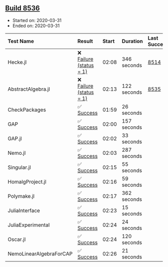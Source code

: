 ## [Build 8536](https://oscarci.mathematik.uni-kl.de/job/oscar/8536/)

* Started on: 2020-03-31
* Ended on: 2020-03-31

| Test Name    | Result | Start | Duration | Last Success | First Failure |
|:-------------|:-------|:------|:---------|:-------------|:--------------|
| Hecke.jl | ❌ [Failure (status = 1)](https://oscarci.mathematik.uni-kl.de/job/oscar/8536/artifact/logs/build-8536/Hecke.jl.log) | 02:08 | 346 seconds | [8514](https://oscarci.mathematik.uni-kl.de/job/oscar/8514/) | [8515](https://oscarci.mathematik.uni-kl.de/job/oscar/8515/) |
| AbstractAlgebra.jl | ❌ [Failure (status = 1)](https://oscarci.mathematik.uni-kl.de/job/oscar/8536/artifact/logs/build-8536/AbstractAlgebra.jl.log) | 02:13 | 122 seconds | [8535](https://oscarci.mathematik.uni-kl.de/job/oscar/8535/) | [8536](https://oscarci.mathematik.uni-kl.de/job/oscar/8536/) |
| CheckPackages | ✅ [Success](https://oscarci.mathematik.uni-kl.de/job/oscar/8536/artifact/logs/build-8536/CheckPackages.log) | 01:59 | 26 seconds |  |  |
| GAP | ✅ [Success](https://oscarci.mathematik.uni-kl.de/job/oscar/8536/artifact/logs/build-8536/GAP.log) | 02:00 | 157 seconds |  |  |
| GAP.jl | ✅ [Success](https://oscarci.mathematik.uni-kl.de/job/oscar/8536/artifact/logs/build-8536/GAP.jl.log) | 02:02 | 33 seconds |  |  |
| Nemo.jl | ✅ [Success](https://oscarci.mathematik.uni-kl.de/job/oscar/8536/artifact/logs/build-8536/Nemo.jl.log) | 02:03 | 287 seconds |  |  |
| Singular.jl | ✅ [Success](https://oscarci.mathematik.uni-kl.de/job/oscar/8536/artifact/logs/build-8536/Singular.jl.log) | 02:15 | 55 seconds |  |  |
| HomalgProject.jl | ✅ [Success](https://oscarci.mathematik.uni-kl.de/job/oscar/8536/artifact/logs/build-8536/HomalgProject.jl.log) | 02:16 | 59 seconds |  |  |
| Polymake.jl | ✅ [Success](https://oscarci.mathematik.uni-kl.de/job/oscar/8536/artifact/logs/build-8536/Polymake.jl.log) | 02:17 | 362 seconds |  |  |
| JuliaInterface | ✅ [Success](https://oscarci.mathematik.uni-kl.de/job/oscar/8536/artifact/logs/build-8536/JuliaInterface.log) | 02:23 | 15 seconds |  |  |
| JuliaExperimental | ✅ [Success](https://oscarci.mathematik.uni-kl.de/job/oscar/8536/artifact/logs/build-8536/JuliaExperimental.log) | 02:24 | 24 seconds |  |  |
| Oscar.jl | ✅ [Success](https://oscarci.mathematik.uni-kl.de/job/oscar/8536/artifact/logs/build-8536/Oscar.jl.log) | 02:24 | 120 seconds |  |  |
| NemoLinearAlgebraForCAP | ✅ [Success](https://oscarci.mathematik.uni-kl.de/job/oscar/8536/artifact/logs/build-8536/NemoLinearAlgebraForCAP.log) | 02:26 | 21 seconds |  |  |
